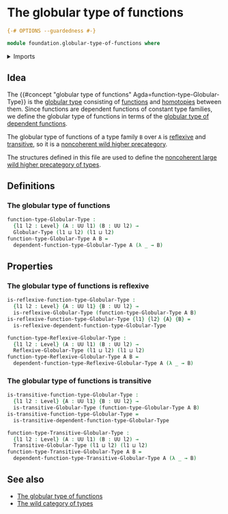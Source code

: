 # The globular type of functions

```agda
{-# OPTIONS --guardedness #-}

module foundation.globular-type-of-functions where
```

<details><summary>Imports</summary>

```agda
open import foundation.globular-type-of-dependent-functions
open import foundation.universe-levels

open import foundation-core.homotopies

open import structured-types.globular-types
open import structured-types.reflexive-globular-types
open import structured-types.transitive-globular-types
```

</details>

## Idea

The {{#concept "globular type of functions" Agda=function-type-Globular-Type}}
is the [globular type](structured-types.globular-types.md) consisting of
[functions](foundation.function-types.md) and
[homotopies](foundation-core.homotopies.md) between them. Since functions are
dependent functions of constant type families, we define the globular type of
functions in terms of the
[globular type of dependent functions](foundation.globular-type-of-dependent-functions.md).

The globular type of functions of a type family `B` over `A` is
[reflexive](structured-types.reflexive-globular-types.md) and
[transitive](structured-types.transitive-globular-types.md), so it is a
[noncoherent wild higher precategory](wild-category-theory.noncoherent-wild-higher-precategories.md).

The structures defined in this file are used to define the
[noncoherent large wild higher precategory of types](foundation.wild-category-of-types.md).

## Definitions

### The globular type of functions

```agda
function-type-Globular-Type :
  {l1 l2 : Level} (A : UU l1) (B : UU l2) →
  Globular-Type (l1 ⊔ l2) (l1 ⊔ l2)
function-type-Globular-Type A B =
  dependent-function-type-Globular-Type A (λ _ → B)
```

## Properties

### The globular type of functions is reflexive

```agda
is-reflexive-function-type-Globular-Type :
  {l1 l2 : Level} {A : UU l1} {B : UU l2} →
  is-reflexive-Globular-Type (function-type-Globular-Type A B)
is-reflexive-function-type-Globular-Type {l1} {l2} {A} {B} =
  is-reflexive-dependent-function-type-Globular-Type

function-type-Reflexive-Globular-Type :
  {l1 l2 : Level} (A : UU l1) (B : UU l2) →
  Reflexive-Globular-Type (l1 ⊔ l2) (l1 ⊔ l2)
function-type-Reflexive-Globular-Type A B =
  dependent-function-type-Reflexive-Globular-Type A (λ _ → B)
```

### The globular type of functions is transitive

```agda
is-transitive-function-type-Globular-Type :
  {l1 l2 : Level} {A : UU l1} {B : UU l2} →
  is-transitive-Globular-Type (function-type-Globular-Type A B)
is-transitive-function-type-Globular-Type =
  is-transitive-dependent-function-type-Globular-Type

function-type-Transitive-Globular-Type :
  {l1 l2 : Level} (A : UU l1) (B : UU l2) →
  Transitive-Globular-Type (l1 ⊔ l2) (l1 ⊔ l2)
function-type-Transitive-Globular-Type A B =
  dependent-function-type-Transitive-Globular-Type A (λ _ → B)
```

## See also

- [The globular type of functions](foundation.globular-type-of-functions.md)
- [The wild category of types](foundation.wild-category-of-types.md)
